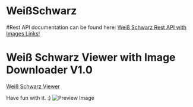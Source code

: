 # WeißSchwarz

#Rest API documentation can be found here:
[Weiß Schwarz Rest API with Images Links!](https://djnemashome.de/WSRestAPI/)

# Weiß Schwarz Viewer with Image Downloader V1.0
[Weiß Schwarz Viewer](https://github.com/DjNemas/WeissSchwarz/releases)

Have fun with it. :)
![Preview Image](https://djnemas.de/SX/RSIyzcih4h.png)

